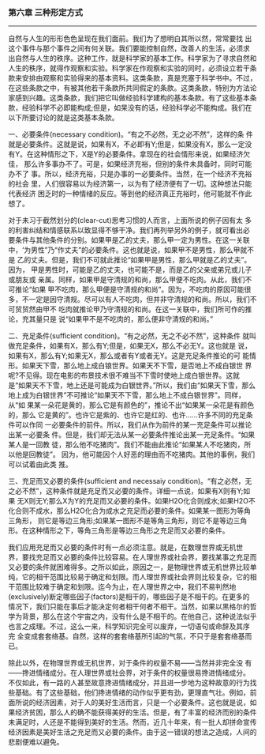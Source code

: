 ### 第六章 三种形定方式

***

自然与人生的形形色色呈现在我们面前。我们为了想明白其所以然，常常要找 出这个事件与那个事件之间有何关联。我们要能控制自然，改善人的生活，必须求 出自然与人生的秩序。这种工作，就是科学家的基本工作。科学家为了寻求自然和 人生的秩序，就得作观察和实验。科学家在作观察和实验的同时，必须设立若干条 款来安排由观察和实验得来的基本资料。这类条款，真是充塞于科学书中。不过， 在这些条款之中，有被其他若干条款所共同假定的条款。这类条款，特别为方法论 家感到兴趣。这类条款，我们把它叫做经验科学建构的基本条款。有了这些基本条 款，经验科学不必即能构成;但是，如杲没有的话，经验科学必不能构成。我们在 以下所要讨论的就是这类基本条款。

一、必要条件(necessary condition)。“有之不必然，无之必不然”，这样的条 件就是必要条件。这就是说，如果有X，不必即有Y;但是，如果没有X，那么一定没 有Y。在这种情形之下，X是Y的必要条件。拿现在的社会情形来说，如果经济欠佳， 那么许多事办不了。可是，如果经济充裕，但别的条件未具备时，同时可能办不了 事。所以，经济充裕，只是办事的一必要条件。当然，在一个经济不充裕的社会 里，人们很容易以为经济第一，以为有了经济便有了一切。这种想法只能代表经济 困乏时的一种情绪的反应。等到他的经济真正充裕时，他可能就不作此想了。

对于未习于截然划分的(clear-cut)思考习惯的人而言，上面所说的例子因有太 多的利害纠结和情感联系以致显得不够干净。我们再列举另外的例子，就可看出必 要条件与其他条件的分别。如果甲是乙的丈夫，那么甲一定为男性。在这一关联 中，‘为男性”乃“作丈夫”的必要条件。这也就是说，如果甲不是男性，那么甲就不是 乙的丈夫。但是，我们不可就此推论“如果甲是男性，那么甲就是乙的丈夫”。因为， 甲是男性时，可能是乙的丈夫，也可能不是，而是乙的父亲或弟兄或儿子或朋友或 亲属。同样，如果甲是守清规的和尚，那么甲便不吃肉。从此，我们不可推论“如果 甲不吃肉，那么甲便是守清规的和尚”。因为，不吃肉的原因可能很多，不一定是因守清规。尽可以有人不吃肉，但并非守清规的和尚。所以，我们不可贸贸然由甲不 吃肉就推论甲乃守清规的和尚。在这一关联中，我们所可作的推论，充其量只是 说“如果甲不是不吃肉的，那么便非守清规的和尚。”

二、充足条件(sufficient condition)。“有之必然，无之不必不然”，这种条件 就叫做充足条件，如果有X，那么有Y;但是，如果无X，那么不必无Y。这也就是 说，如果有X，那么有Y;如果无X，那么或者有Y或者无Y。这是充足条件推论的可 能情形。如果天下雪，那么地上成白锒世界。如果天不下雪，是否地上不成白银世 界呢?不见得。现在电影的布景技术很不难当不下雪时使地上成白银世界。这就 是“如果天不下雪，地上还是可能成为白银世界。”所以，我们由“如果天下雪，那么 地上成为白银世界”不可推论“如果天不下雪，那么地上不成白银世界”。同样，从“如 果某一朵花是黄的，那么它是有颜色的”，推论不出“如果某一朵花是有颜色的，那么 它是黄的”。也许它是紫的、也许它是红的、也许......许多不同的充足条件可以作同 一必要条件的前件。所以，我们从作为前件的某一充足条件可以推论出某一必要条 件。但是，我们却无法从某一必要条件推论出某一充足条件。“如果某人是一回教 徒，那么他不吃猪肉”。我们不能由此推论“如果某人不吃猪肉，所以他是回教徒”。 因为，他可能因个人好恶的理由而不吃猪肉。其他的事例，我们可以试着由此类 推。

三、充足而又必要的条件(sufficient and necessaiy condition)。“有之必然，无 之必不然”，这种条件就是充足而又必要的条件。详细一点说，如果有X则有Y;如果 无X则无Y;那么X为Y的充足而又必要的条件。如果H2O化合则成水;如果H2O不化合则不成水，那么H2O化合为成水之充足而必要的条件。如果某一图形为等角三角形， 则它是等边三角形;如果某一图形不是等角三角形，则它不是等边三角形。在这种情形之下，等角三角形是等边三角形之充足而又必要的条件。

我们应用充足而又必要的条件时有一点必须注意。就是，在数理世界或无机世 界，要找充足而又必要的条件比较容易。在人理世界或社会界，要找某事之充足而 又必要的条件就困难得多。之所以如此，原因之一，是物理世界或无机世界比较单 纯，它的相干范围比较易于确定和划限。而人理世界或社会界则比较复杂，它的相 干范围比较难于确定和划限。迄今为止，在人理世界之中，我们不易判然地 (exclusively)断定哪些因子(factors)是相干的，哪些因子是不相干的。在更多的 情况下，我们只能在事后才能决定何者相干何者不相干。当然，如果以黑格尔的哲学为背景，那么在这个宇宙之内，没有什么是不相干的。在他自己，这种说法似乎 也言之成理。不过，这么一来，科学知识完全可以废弃，一切语句或命辞及其序 完 全变成套套络基。自然，这样的套套络基所引起的气氛，不只于是套套络基而已。

除此以外，在物理世界或无机世界，对于条件的权量不易——当然并非完全没 有——搀进情绪成分。在人理世界或社会界，对于条件的权量很易搀进情绪成分。 不仅如此，有一路的人甚至故意搀进情绪成分，并且进一步地为这种故意的行为找 些基础。有了这些基础，他们搀进情绪的动作似乎更有劲，更理直气壮。例如，前 面所说的经济因素，对于人的美好生活而言，只是一个必要条件。这也就是说，如 果经济贫困，那么人的确不能获得美好的生活。但是，有了丰富的经济而别的条件 未满足时，人还是不能得到美好的生活。然而，近几十年来，有一批人却拼命宣传 经济因素是美好生活之充足而又必要的条件。由于这一错误的想法之造成，人间的 悲剧便难以避免。